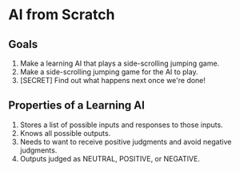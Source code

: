 # AI from Scratch

## Goals

1. Make a learning AI that plays a side-scrolling jumping game.
2. Make a side-scrolling jumping game for the AI to play.
3. [SECRET] Find out what happens next once we're done!

## Properties of a Learning AI

1. Stores a list of possible inputs and responses to those inputs.
2. Knows all possible outputs.
3. Needs to want to receive positive judgments and avoid negative judgments.
4. Outputs judged as NEUTRAL, POSITIVE, or NEGATIVE.
